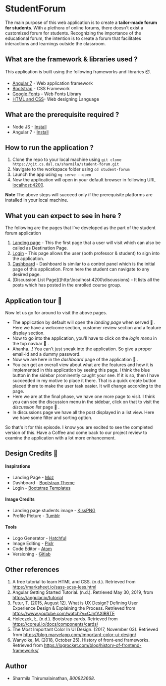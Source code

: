 # StudentForum
The main purpose of this web application is to create a **tailor-made forum for students**. With a plethora of online forums, there doesn't exist a customized forum for students. Recognizing the importance of the educational forum, the intention is to create a forum that facilitates interactions and learnings outside the classroom.   

## What are the framework & libraries used ?
This application is built using the following frameworks and libraries :package:.
* [Angular 7](https://angular.io/) - Web application framework
* [Bootstrap](https://getbootstrap.com/)  - CSS Framework
* [Google Fonts](https://fonts.google.com/) - Web Fonts Library
* [HTML and CSS](https://www.w3schools.com/html/)- Web designing Language


## What are the prerequisite required ?
 * Node JS - [Install](https://nodejs.org/en/download/)
 * Angular 7 - [Install](https://angular.io/guide/setup-local)

## How to run the application ?

1. Clone the repo to your local machine using `git clone https://git.cs.dal.ca/sharmila/student-forum.git`
2. Navigate to the workspace folder using `cd student-forum`
3. Launch the app using `ng serve --open`
4. Now the application will open in your default browser in following URL [localhost:4200](http:\\localhost:4200\home).

**Note** The above steps will succeed only if the prerequisite platforms are installed in your local machine.

## What you can expect to see in here ?
The following are the pages that I've developed as the part of the student forum application

1. [Landing page](http:\\localhost:4200\home) - This the first page that a user will visit which can also be called as Destination Page.
2. [Login](http:\\localhost:4200\login) - This page allows the user (both professor & student) to sign into the application.
3. [Dashboard](http:\\localhost:4200\dashboard) - Dashboard is similar to a control panel which is the initial page of this application. From here the student can navigate to any desired page.
4. [Discussion List Page]((http:\\localhost:4200\discussions) - It lists all the posts which has posted in the enrolled course group.

## Application tour :rocket:
Now let us go for around to visit the above pages.

* The application by default will open the *landing page* when served :checkered_flag: . Here we have a welcome section, customer review section and a feature display section.
* Now to go into the application, you'll have to click on the *login menu* in the top navbar :checkered_flag: .
* Ahanha...! You can't just sneak into the application. So give a proper email-id and a dummy password.
* Now we are here in the *dashboard* page of the application :checkered_flag: .
* You can get an overall view about what are the features and how it is implemented in this application by seeing this page. I think the blue button in the sidebar prominently caught your see. If it is so, then I have succeeded in my motive to place it there. That is a quick create button placed there to make the user task easier. It will change according to the page.
* Here we are at the final phase, we have one more page to visit. I think you can see the discussion menu in the sidebar, click on that to visit the *discussion list* page :checkered_flag: .
* In discussions page we have all the post displayed in a list view. Here we have some filter and sorting option.

So that's it for this episode. I know you are excited to see the completed version of this. Have a Coffee and come back to our project review to examine the application with a lot more enhancement.

## Design Credits :art:

#### Inspirations
* Landing Page - [Moz](https://instapage.com/blog/landing-page-examples)
* Dashboard - [Bootstrap Theme](https://getbootstrap.com/docs/4.1/examples/dashboard/#)
* Login - [Bootstrap Templates](https://freshdesignweb.com/css-login-form-templates/)

#### Image Credits

* Landing page students image - [KissPNG](https://www.kisspng.com/png-international-student-scholarship-university-colle-442497/)
* Profile Picture - [Tumblr](https://www.tumblr.com/search/chandler%20icons%20season%202)

#### Tools

* Logo Generator - [Hatchful](https://hatchful.shopify.com/)
* Image Editing - [Pixlr](https://pixlr.com/x/)
* Code Editor - [Atom](https://atom.io/)
* Versioning - [Gitlab](https://git.cs.dal.ca/sharmila/student-forum)

## Other references

1. A free tutorial to learn HTML and CSS. (n.d.). Retrieved from https://marksheet.io/sass-scss-less.html
2. Angular Getting Started Tutorial. (n.d.). Retrieved May 30, 2019, from https://angular.io/tutorial
3. Futur, T. (2015, August 12). What is UX Design? Defining User Experience Design & Explaining the Process. Retrieved from https://www.youtube.com/watch?v=CJnfAXlBRTE
4. Holeczek, Ł. (n.d.). Bootstrap cards. Retrieved from https://coreui.io/docs/components/cards/
5. The Most Important Color In UI Design. (2017, November 03). Retrieved from https://blog.marvelapp.com/important-color-ui-design/
6. Wanyoike, M. (2018, October 25). History of front-end frameworks. Retrieved from https://logrocket.com/blog/history-of-frontend-frameworks/

## Author
- Sharmila Thirumalainathan, *B00823668*.
